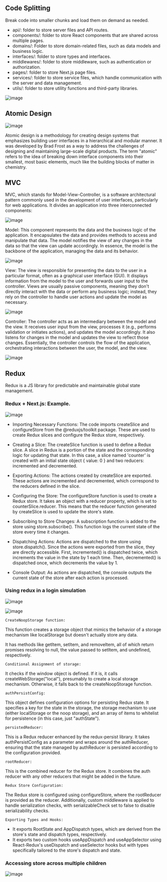 

## Code Splitting

Break code into smaller chunks and load them on demand as needed.

-	api/: folder to store server files and API routes. 
-	components/: folder to store React components that are shared across multiple pages. 
-	domains/: Folder to store domain-related files, such as data models and business logic. 
-	interfaces/: folder to store types and interfaces. 
-	middlewares/: folder to store middleware, such as authentication or authorization. 
-	pages/: folder to store Next.js page files. 
-	services/: folder to store service files, which handle communication with the server and data management. 
-	utils/: folder to store utility functions and third-party libraries.

![image](https://github.com/lucasmargui/React_Software_Architecture/assets/157809964/68de3d83-32d7-4811-b008-75a07bbf1318)



## Atomic Design 

![image](https://github.com/lucasmargui/React_Software_Architecture/assets/157809964/515dd201-5de6-43c6-8700-ead7f8b10655)

Atomic design is a methodology for creating design systems that emphasizes building user interfaces in a hierarchical and modular manner. It was developed by Brad Frost as a way to address the challenges of designing and maintaining large-scale digital products. The term "atomic" refers to the idea of breaking down interface components into their smallest, most basic elements, much like the building blocks of matter in chemistry.


## MVC 

MVC, which stands for Model-View-Controller, is a software architectural pattern commonly used in the development of user interfaces, particularly for web applications. It divides an application into three interconnected components:

![image](https://github.com/lucasmargui/React_Software_Architecture/assets/157809964/3a3fad2d-50e9-4fab-9acd-abd14f056932)

Model: This component represents the data and the business logic of the application. It encapsulates the data and provides methods to access and manipulate that data. The model notifies the view of any changes in the data so that the view can update accordingly. In essence, the model is the backbone of the application, managing the data and its behavior.

![image](https://github.com/lucasmargui/React_Software_Architecture/assets/157809964/1819e33e-59c7-41f1-b70f-3d220ae16a49)


View: The view is responsible for presenting the data to the user in a particular format, often as a graphical user interface (GUI). It displays information from the model to the user and forwards user input to the controller. Views are usually passive components, meaning they don't directly interact with the data or perform any business logic; instead, they rely on the controller to handle user actions and update the model as necessary.

![image](https://github.com/lucasmargui/React_Software_Architecture/assets/157809964/e7a4b28b-b394-40ad-aae5-017224c30272)


Controller: The controller acts as an intermediary between the model and the view. It receives user input from the view, processes it (e.g., performs validation or initiates actions), and updates the model accordingly. It also listens for changes in the model and updates the view to reflect those changes. Essentially, the controller controls the flow of the application, orchestrating interactions between the user, the model, and the view.

![image](https://github.com/lucasmargui/React_Software_Architecture/assets/157809964/66739207-f83d-4445-916d-df480013f64c)






## Redux

Redux is a JS library for predictable and maintainable global state management.

### Redux + Next.js: Example.

![image](https://github.com/lucasmargui/React_Software_Architecture/assets/157809964/27954493-7dd7-4eda-9e21-1b46761f420b)


- Importing Necessary Functions: The code imports createSlice and configureStore from the @reduxjs/toolkit package. These are used to create Redux slices and configure the Redux store, respectively.

- Creating a Slice: The createSlice function is used to define a Redux slice. A slice in Redux is a portion of the state and the corresponding logic for updating that state. In this case, a slice named 'counter' is created with an initial state object { value: 0 } and two reducers: incremented and decremented.

- Exporting Actions: The actions created by createSlice are exported. These actions are incremented and decremented, which correspond to the reducers defined in the slice.

- Configuring the Store: The configureStore function is used to create a Redux store. It takes an object with a reducer property, which is set to counterSlice.reducer. This means that the reducer function generated by createSlice is used to update the store's state.

- Subscribing to Store Changes: A subscription function is added to the store using store.subscribe(). This function logs the current state of the store every time it changes.

- Dispatching Actions: Actions are dispatched to the store using store.dispatch(). Since the actions were exported from the slice, they are directly accessible. First, incremented() is dispatched twice, which increments the value in the state by 1 each time. Then, decremented() is dispatched once, which decrements the value by 1.

- Console Output: As actions are dispatched, the console outputs the current state of the store after each action is processed.


### Using redux in a login simulation

![image](https://github.com/lucasmargui/React_Software_Architecture/assets/157809964/3b167ee2-d53d-419f-96c9-ba0ecd98c72f)

![image](https://github.com/lucasmargui/React_Software_Architecture/assets/157809964/89712024-c1ed-4fc9-a327-4570a9dc845e)


```
CreateNoopStorage function:
```

This function creates a storage object that mimics the behavior of a storage mechanism like localStorage but doesn't actually store any data.
  
It has methods like getItem, setItem, and removeItem, all of which return promises resolving to null, the value passed to setItem, and undefined, respectively.

```
Conditional Assignment of storage:
```

It checks if the window object is defined. If it is, it calls createWebStorage("local"), presumably to create a local storage mechanism. Otherwise, it falls back to the createNoopStorage function.

```
authPersistConfig:
```

This object defines configuration options for persisting Redux state. It specifies a key for the state in the storage, the storage mechanism to use (either localStorage or the noop storage), and an array of items to whitelist for persistence (in this case, just "authState").

```
persistedReducer:
```

This is a Redux reducer enhanced by the redux-persist library. It takes authPersistConfig as a parameter and wraps around the authReducer, ensuring that the state managed by authReducer is persisted according to the configuration provided.

```
rootReducer:
```

This is the combined reducer for the Redux store. It combines the auth reducer with any other reducers that might be added in the future.

```
Redux Store Configuration:
```

The Redux store is configured using configureStore, where the rootReducer is provided as the reducer. Additionally, custom middleware is applied to handle serialization checks, with serializableCheck set to false to disable serializability checks.

```
Exporting Types and Hooks:
```

- It exports RootState and AppDispatch types, which are derived from the store's state and dispatch types, respectively.
- It exports two custom hooks useAppDispatch and useAppSelector using React-Redux's useDispatch and useSelector hooks but with types specifically tailored to the store's dispatch and state.

### Accessing store across multiple children

![image](https://github.com/lucasmargui/React_Software_Architecture/assets/157809964/426d267a-77a0-4611-a032-324610303099)

